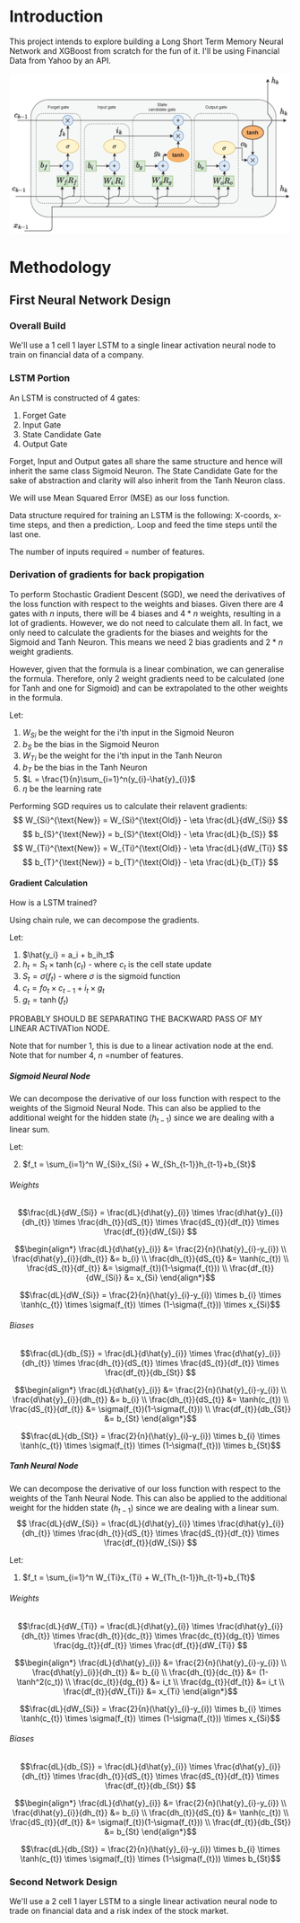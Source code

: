 # Introduction 

This project intends to explore building a Long Short Term Memory Neural Network and XGBoost from scratch for the fun of it. I'll be using Financial Data from Yahoo by an API.

![LSTM Model](./Images/LSTM%20Model.png)


# Methodology

## First Neural Network Design 

### Overall Build

We'll use a 1 cell 1 layer LSTM to a single linear activation neural node to train on financial data of a company.

###


### LSTM Portion

An LSTM is constructed of 4 gates:
1. Forget Gate
2. Input Gate
3. State Candidate Gate
4. Output Gate

Forget, Input and Output gates all share the same structure and hence will inherit the same class Sigmoid Neuron. The State Candidate Gate for the sake of abstraction and clarity will also inherit from the Tanh Neuron class. 

We will use Mean Squared Error (MSE) as our loss function.

Data structure required for training an LSTM is the following:
X-coords, x-time steps, and then a prediction,.
Loop and feed the time steps until the last one.

The number of inputs required = number of features. 


### Derivation of gradients for back propigation 

To perform Stochastic Gradient Descent (SGD), we need the derivatives of the loss function with respect to the weights and biases. Given there are 4 gates with $n$ inputs, there will be $4$ biases and $4 * n$ weights, resulting in a lot of gradients. However, we do not need to calculate them all. In fact, we only need to calculate the gradients for the biases and weights for the Sigmoid and Tanh Neuron. This means we need $2$ bias gradients and $2 * n$ weight gradients.

However, given that the formula is a linear combination, we can generalise the formula. Therefore, only $2$ weight gradients need to be calculated (one for Tanh and one for Sigmoid) and can be extrapolated to the other weights in the formula. 

Let:
1. $W_{Si}$ be the weight for the i'th input in the Sigmoid Neuron
2. $b_{S}$ be the bias in the Sigmoid Neuron
3. $W_{Ti}$ be the weight for the i'th input in the Tanh Neuron
4. $b_{T}$ be the bias in the Tanh Neuron
5. $L = \frac{1}{n}\sum_{i=1}^n(y_{i}-\hat{y}_{i})$
6. $\eta$ be the learning rate

Performing SGD requires us to calculate their relavent gradients:
$$
W_{Si}^{\text{New}} = W_{Si}^{\text{Old}} - \eta \frac{dL}{dW_{Si}} 
$$
$$
b_{S}^{\text{New}} = b_{S}^{\text{Old}} - \eta \frac{dL}{b_{S}} 
$$
$$
W_{Ti}^{\text{New}} = W_{Ti}^{\text{Old}} - \eta \frac{dL}{dW_{Ti}} 
$$
$$
b_{T}^{\text{New}} = b_{T}^{\text{Old}} - \eta \frac{dL}{b_{T}} 
$$

#### Gradient Calculation


How is a LSTM trained?

Using chain rule, we can decompose the gradients. 

Let:
1. $\hat{y_i} = a_i + b_ih_t$
2. $h_t = S_t \times \tanh(c_t)$ - where $c_t$ is the cell state update
3. $S_t = \sigma(f_t)$ - where $\sigma$ is the sigmoid function
4. $c_t = {fo}_t \times c_{t-1} + i_{t} \times g_{t}$
5. $g_t = \tanh(f_t)$

PROBABLY SHOULD BE SEPARATING THE BACKWARD PASS OF MY LINEAR ACTIVATIon NODE.

Note that for number 1, this is due to a linear activation node at the end.
Note that for number 4, $n$ =number of features.

##### Sigmoid Neural Node

We can decompose the derivative of our loss function with respect to the weights of the Sigmoid Neural Node. This can also be applied to the additional weight for the hidden state ($h_{t-1}$) since we are dealing with a linear sum.

Let:

2. $f_t = \sum_{i=1}^n W_{Si}x_{Si} + W_{Sh_{t-1}}h_{t-1}+b_{St}$

###### Weights
```math
\frac{dL}{dW_{Si}} = \frac{dL}{d\hat{y}_{i}} \times \frac{d\hat{y}_{i}}{dh_{t}}
\times \frac{dh_{t}}{dS_{t}} \times \frac{dS_{t}}{df_{t}} \times \frac{df_{t}}{dW_{Si}} 
```

```math
\begin{align*}
\frac{dL}{d\hat{y}_{i}} &= \frac{2}{n}(\hat{y}_{i}-y_{i})  \\
\frac{d\hat{y}_{i}}{dh_{t}} &= b_{i} \\
\frac{dh_{t}}{dS_{t}} &= \tanh(c_{t})  \\
\frac{dS_{t}}{df_{t}} &= \sigma(f_{t})(1-\sigma(f_{t})) \\
\frac{df_{t}}{dW_{Si}} &= x_{Si}
\end{align*}
```
```math
\frac{dL}{dW_{Si}} = \frac{2}{n}(\hat{y}_{i}-y_{i}) \times b_{i} \times \tanh(c_{t}) \times \sigma(f_{t}) \times (1-\sigma(f_{t})) \times x_{Si}
```

###### Biases
```math
\frac{dL}{db_{S}} = \frac{dL}{d\hat{y}_{i}} \times \frac{d\hat{y}_{i}}{dh_{t}}
\times \frac{dh_{t}}{dS_{t}} \times \frac{dS_{t}}{df_{t}} \times \frac{df_{t}}{db_{St}} 
```

```math
\begin{align*}
\frac{dL}{d\hat{y}_{i}} &= \frac{2}{n}(\hat{y}_{i}-y_{i})  \\
\frac{d\hat{y}_{i}}{dh_{t}} &= b_{i} \\
\frac{dh_{t}}{dS_{t}} &= \tanh(c_{t})  \\
\frac{dS_{t}}{df_{t}} &= \sigma(f_{t})(1-\sigma(f_{t})) \\
\frac{df_{t}}{db_{St}} &= b_{St}
\end{align*}
```
```math
\frac{dL}{db_{St}} = \frac{2}{n}(\hat{y}_{i}-y_{i}) \times b_{i} \times \tanh(c_{t}) \times \sigma(f_{t}) \times (1-\sigma(f_{t})) \times b_{St}
```

##### Tanh Neural Node

We can decompose the derivative of our loss function with respect to the weights of the Tanh Neural Node. This can also be applied to the additional weight for the hidden state ($h_{t-1}$) since we are dealing with a linear sum.
$$
\frac{dL}{dW_{Si}} = \frac{dL}{d\hat{y}_{i}} \times \frac{d\hat{y}_{i}}{dh_{t}}
\times \frac{dh_{t}}{dS_{t}} \times \frac{dS_{t}}{df_{t}} \times \frac{df_{t}}{dW_{Si}} 
$$

Let:
1. $f_t = \sum_{i=1}^n W_{Ti}x_{Ti} + W_{Th_{t-1}}h_{t-1}+b_{Tt}$

###### Weights
```math
\frac{dL}{dW_{Ti}} = \frac{dL}{d\hat{y}_{i}} \times \frac{d\hat{y}_{i}}{dh_{t}}
\times \frac{dh_{t}}{dc_{t}} \times \frac{dc_{t}}{dg_{t}} \times \frac{dg_{t}}{df_{t}} \times \frac{df_{t}}{dW_{Ti}} 
```

```math
\begin{align*}
\frac{dL}{d\hat{y}_{i}} &= \frac{2}{n}(\hat{y}_{i}-y_{i})  \\
\frac{d\hat{y}_{i}}{dh_{t}} &= b_{i} \\
\frac{dh_{t}}{dc_{t}} &= (1-\tanh^2(c_t))   \\
\frac{dc_{t}}{dg_{t}} &= i_t \\
\frac{dg_{t}}{df_{t}}  &= i_t \\
\frac{df_{t}}{dW_{Ti}} &= x_{Ti}
\end{align*}
```
```math
\frac{dL}{dW_{Si}} = \frac{2}{n}(\hat{y}_{i}-y_{i}) \times b_{i} \times \tanh(c_{t}) \times \sigma(f_{t}) \times (1-\sigma(f_{t})) \times x_{Si}
```

###### Biases
```math
\frac{dL}{db_{S}} = \frac{dL}{d\hat{y}_{i}} \times \frac{d\hat{y}_{i}}{dh_{t}}
\times \frac{dh_{t}}{dS_{t}} \times \frac{dS_{t}}{df_{t}} \times \frac{df_{t}}{db_{St}} 
```

```math
\begin{align*}
\frac{dL}{d\hat{y}_{i}} &= \frac{2}{n}(\hat{y}_{i}-y_{i})  \\
\frac{d\hat{y}_{i}}{dh_{t}} &= b_{i} \\
\frac{dh_{t}}{dS_{t}} &= \tanh(c_{t})  \\
\frac{dS_{t}}{df_{t}} &= \sigma(f_{t})(1-\sigma(f_{t})) \\
\frac{df_{t}}{db_{St}} &= b_{St}
\end{align*}
```
```math
\frac{dL}{db_{St}} = \frac{2}{n}(\hat{y}_{i}-y_{i}) \times b_{i} \times \tanh(c_{t}) \times \sigma(f_{t}) \times (1-\sigma(f_{t})) \times b_{St}
```

### Second Network Design 

We'll use a 2 cell 1 layer LSTM to a single linear activation neural node to trade on financial data and a risk index of the stock market.